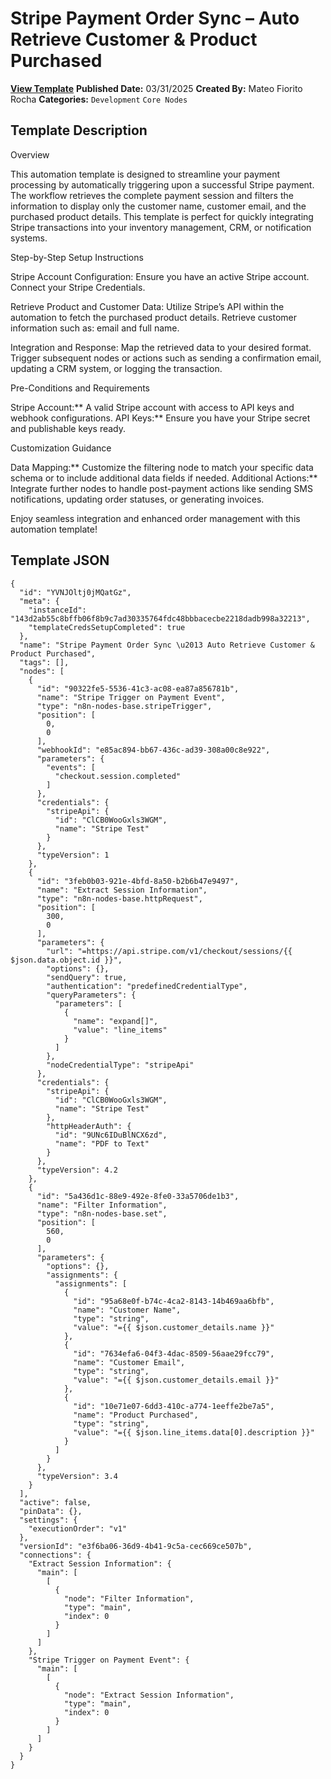 # Stripe Payment Order Sync – Auto Retrieve Customer & Product Purchased

**[View Template](https://n8n.io/workflows/3391-/)**  **Published Date:** 03/31/2025  **Created By:** Mateo Fiorito Rocha  **Categories:** `Development` `Core Nodes`  

## Template Description

Overview

This automation template is designed to streamline your payment processing by automatically triggering upon a successful Stripe payment. The workflow retrieves the complete payment session and filters the information to display only the customer name, customer email, and the purchased product details. This template is perfect for quickly integrating Stripe transactions into your inventory management, CRM, or notification systems.

Step-by-Step Setup Instructions

Stripe Account Configuration:
   Ensure you have an active Stripe account.
   Connect your Stripe Credentials.
  
Retrieve Product and Customer Data:
   Utilize Stripe’s API within the automation to fetch the purchased product details.
   Retrieve customer information such as: email and full name.

Integration and Response:
   Map the retrieved data to your desired format.
   Trigger subsequent nodes or actions such as sending a confirmation email, updating a CRM system, or logging the transaction.

Pre-Conditions and Requirements

Stripe Account:** A valid Stripe account with access to API keys and webhook configurations.
API Keys:** Ensure you have your Stripe secret and publishable keys ready.

Customization Guidance

Data Mapping:** Customize the filtering node to match your specific data schema or to include additional data fields if needed.
Additional Actions:** Integrate further nodes to handle post-payment actions like sending SMS notifications, updating order statuses, or generating invoices.

Enjoy seamless integration and enhanced order management with this automation template!

## Template JSON

```
{
  "id": "YVNJOltj0jMQatGz",
  "meta": {
    "instanceId": "143d2ab55c8bffb06f8b9c7ad30335764fdc48bbbacecbe2218dadb998a32213",
    "templateCredsSetupCompleted": true
  },
  "name": "Stripe Payment Order Sync \u2013 Auto Retrieve Customer & Product Purchased",
  "tags": [],
  "nodes": [
    {
      "id": "90322fe5-5536-41c3-ac08-ea87a856781b",
      "name": "Stripe Trigger on Payment Event",
      "type": "n8n-nodes-base.stripeTrigger",
      "position": [
        0,
        0
      ],
      "webhookId": "e85ac894-bb67-436c-ad39-308a00c8e922",
      "parameters": {
        "events": [
          "checkout.session.completed"
        ]
      },
      "credentials": {
        "stripeApi": {
          "id": "ClCB0WooGxls3WGM",
          "name": "Stripe Test"
        }
      },
      "typeVersion": 1
    },
    {
      "id": "3feb0b03-921e-4bfd-8a50-b2b6b47e9497",
      "name": "Extract Session Information",
      "type": "n8n-nodes-base.httpRequest",
      "position": [
        300,
        0
      ],
      "parameters": {
        "url": "=https://api.stripe.com/v1/checkout/sessions/{{ $json.data.object.id }}",
        "options": {},
        "sendQuery": true,
        "authentication": "predefinedCredentialType",
        "queryParameters": {
          "parameters": [
            {
              "name": "expand[]",
              "value": "line_items"
            }
          ]
        },
        "nodeCredentialType": "stripeApi"
      },
      "credentials": {
        "stripeApi": {
          "id": "ClCB0WooGxls3WGM",
          "name": "Stripe Test"
        },
        "httpHeaderAuth": {
          "id": "9UNc6IDuBlNCX6zd",
          "name": "PDF to Text"
        }
      },
      "typeVersion": 4.2
    },
    {
      "id": "5a436d1c-88e9-492e-8fe0-33a5706de1b3",
      "name": "Filter Information",
      "type": "n8n-nodes-base.set",
      "position": [
        560,
        0
      ],
      "parameters": {
        "options": {},
        "assignments": {
          "assignments": [
            {
              "id": "95a68e0f-b74c-4ca2-8143-14b469aa6bfb",
              "name": "Customer Name",
              "type": "string",
              "value": "={{ $json.customer_details.name }}"
            },
            {
              "id": "7634efa6-04f3-4dac-8509-56aae29fcc79",
              "name": "Customer Email",
              "type": "string",
              "value": "={{ $json.customer_details.email }}"
            },
            {
              "id": "10e71e07-6dd3-410c-a774-1eeffe2be7a5",
              "name": "Product Purchased",
              "type": "string",
              "value": "={{ $json.line_items.data[0].description }}"
            }
          ]
        }
      },
      "typeVersion": 3.4
    }
  ],
  "active": false,
  "pinData": {},
  "settings": {
    "executionOrder": "v1"
  },
  "versionId": "e3f6ba06-36d9-4b41-9c5a-cec669ce507b",
  "connections": {
    "Extract Session Information": {
      "main": [
        [
          {
            "node": "Filter Information",
            "type": "main",
            "index": 0
          }
        ]
      ]
    },
    "Stripe Trigger on Payment Event": {
      "main": [
        [
          {
            "node": "Extract Session Information",
            "type": "main",
            "index": 0
          }
        ]
      ]
    }
  }
}
```
